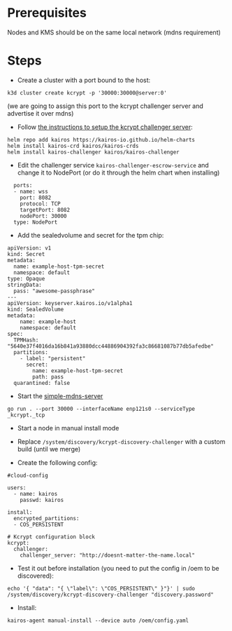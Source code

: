 # Prerequisites

Nodes and KMS should be on the same local network (mdns requirement)

# Steps

- Create a cluster with a port bound to the host:

```
k3d cluster create kcrypt -p '30000:30000@server:0' 
```

(we are going to assign this port to the kcrypt challenger server and advertise it over mdns)

- Follow [the instructions to setup the kcrypt challenger server](https://github.com/kairos-io/kcrypt-challenger#installation):

```
helm repo add kairos https://kairos-io.github.io/helm-charts
helm install kairos-crd kairos/kairos-crds
helm install kairos-challenger kairos/kairos-challenger
```

- Edit the challenger service `kairos-challenger-escrow-service` and change it to NodePort (or do it through the helm chart when installing)

```
  ports:
  - name: wss
    port: 8082
    protocol: TCP
    targetPort: 8082
    nodePort: 30000
  type: NodePort
```

- Add the sealedvolume and secret for the tpm chip:

```
apiVersion: v1
kind: Secret
metadata:
  name: example-host-tpm-secret
  namespace: default
type: Opaque
stringData:
  pass: "awesome-passphrase"
---
apiVersion: keyserver.kairos.io/v1alpha1
kind: SealedVolume
metadata:
    name: example-host
    namespace: default
spec:
  TPMHash: "5640e37f4016da16b841a93880dcc44886904392fa3c86681087b77db5afedbe"
  partitions:
    - label: "persistent"
      secret:
        name: example-host-tpm-secret
        path: pass
  quarantined: false
```

- Start the [simple-mdns-server](https://github.com/kairos-io/simple-mdns-server)

```
go run . --port 30000 --interfaceName enp121s0 --serviceType _kcrypt._tcp
```


- Start a node in manual install mode

- Replace `/system/discovery/kcrypt-discovery-challenger` with a custom build (until we merge)

- Create the following config:

```
#cloud-config

users:
  - name: kairos
    passwd: kairos

install:
  encrypted_partitions:
  - COS_PERSISTENT

# Kcrypt configuration block
kcrypt:
  challenger:
    challenger_server: "http://doesnt-matter-the-name.local"
```

- Test it out before installation (you need to put the config in /oem to be discovered):

```
echo '{ "data": "{ \"label\": \"COS_PERSISTENT\" }"}' | sudo /system/discovery/kcrypt-discovery-challenger "discovery.password"
```

- Install:

```
kairos-agent manual-install --device auto /oem/config.yaml
```
